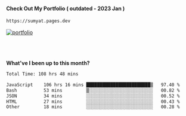 #### Check Out My Portfolio ( outdated - 2023 Jan ) 
````bash
https://sumyat.pages.dev
````

<a href='https://sumyat.pages.dev/'>
    <img src='https://github.com/sumyat-aung/sumyat-aung/assets/108873224/c9b4f2be-c585-4dd3-84e1-692c3854a6d8' alt='portfolio' align='center' />
</a>


<br />
<br />


<br />
<br />

**What've I been up to this month?**

<!--START_SECTION:waka-->

```txt
Total Time: 108 hrs 48 mins

JavaScript    106 hrs 16 mins ████████████████████████▒   97.40 %
Bash          53 mins         ▒░░░░░░░░░░░░░░░░░░░░░░░░   00.82 %
JSON          34 mins         ░░░░░░░░░░░░░░░░░░░░░░░░░   00.52 %
HTML          27 mins         ░░░░░░░░░░░░░░░░░░░░░░░░░   00.43 %
Other         18 mins         ░░░░░░░░░░░░░░░░░░░░░░░░░   00.28 %
```

<!--END_SECTION:waka-->




